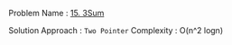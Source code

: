 Problem Name : [15. 3Sum](https://leetcode.com/problems/3sum/)

Solution Approach : `Two Pointer`
Complexity : O(n^2 logn)